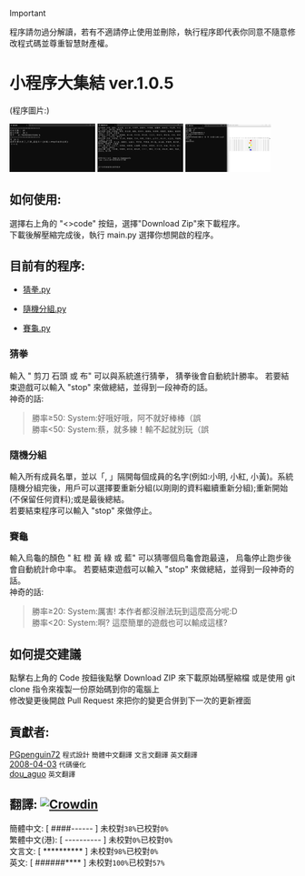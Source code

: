 > [!IMPORTANT]  
> 程序請勿過分解讀，若有不適請停止使用並刪除，執行程序即代表你同意不隨意修改程式碼並尊重智慧財產權。
# 小程序大集結 ver.1.0.5
(程序圖片:)

<img src="image/PSR.jpg" width="30%">  <img src="image/RG.jpg" width="30%">  <img src="image/TR.jpg" width="30%">

## 如何使用:
選擇右上角的 "<>code" 按鈕，選擇"Download Zip"來下載程序。  
下載後解壓縮完成後，執行 main.py 選擇你想開啟的程序。

## 目前有的程序:
- [猜拳.py](https://github.com/PGpenguin72/Program?tab=readme-ov-file#%E7%8C%9C%E6%8B%B3)
* [隨機分組.py](https://github.com/PGpenguin72/Program?tab=readme-ov-file#%E9%9A%A8%E6%A9%9F%E5%88%86%E7%B5%84)
+ [賽龜.py](https://github.com/PGpenguin72/Program?tab=readme-ov-file#%E8%B3%BD%E9%BE%9C)

### 猜拳
輸入 " 剪刀 石頭 或 布" 可以與系統進行猜拳， 猜拳後會自動統計勝率。
若要結束遊戲可以輸入 "stop" 來做總結，並得到一段神奇的話。  
神奇的話:
> 勝率≥50: System:好哦好哦，阿不就好棒棒（誤  
> 勝率<50: System:蔡，就多練！輸不起就別玩（誤

### 隨機分組
輸入所有成員名單，並以「, 」隔開每個成員的名字(例如:小明, 小紅, 小黃)。系統隨機分組完後，用戶可以選擇要重新分組(以剛剛的資料繼續重新分組);重新開始(不保留任何資料);或是最後總結。  
若要結束程序可以輸入 "stop" 來做停止。

### 賽龜
輸入烏龜的顏色 " 紅 橙 黃 綠 或 藍" 可以猜哪個烏龜會跑最遠， 烏龜停止跑步後會自動統計命中率。
若要結束遊戲可以輸入 "stop" 來做總結，並得到一段神奇的話。  
神奇的話:
> 勝率≥20: System:厲害! 本作者都沒辦法玩到這麼高分呢:D  
> 勝率<20: System:啊? 這麼簡單的遊戲也可以輸成這樣?

## 如何提交建議
點擊右上角的 Code 按鈕後點擊 Download ZIP 來下載原始碼壓縮檔
或是使用 git clone 指令來複製一份原始碼到你的電腦上  
修改變更後開啟 Pull Request 來把你的變更合併到下一次的更新裡面  

## 貢獻者:
[PGpenguin72](https://github.com/PGpenguin72/) ``程式設計`` ``簡體中文翻譯`` ``文言文翻譯`` ``英文翻譯``  
[2008-04-03](https://github.com/2008-04-03) ``代碼優化``  
[dou_aguo](https://www.instagram.com/dou_aguo?igshid=NjZiMGI4OTY%3D) ``英文翻譯``

## 翻譯: [![Crowdin](https://badges.crowdin.net/pg_program/localized.svg)](https://crowdin.com/project/pg_program)
簡體中文: [ ####------ ] 未校對``38%``已校對``0%``  
繁體中文(港): [ ---------- ] 未校對``0%``已校對``0%``  
文言文: [ ********** ] 未校對``98%``已校對``0%``  
英文: [ ######**** ] 未校對``100%``已校對``57%``  
